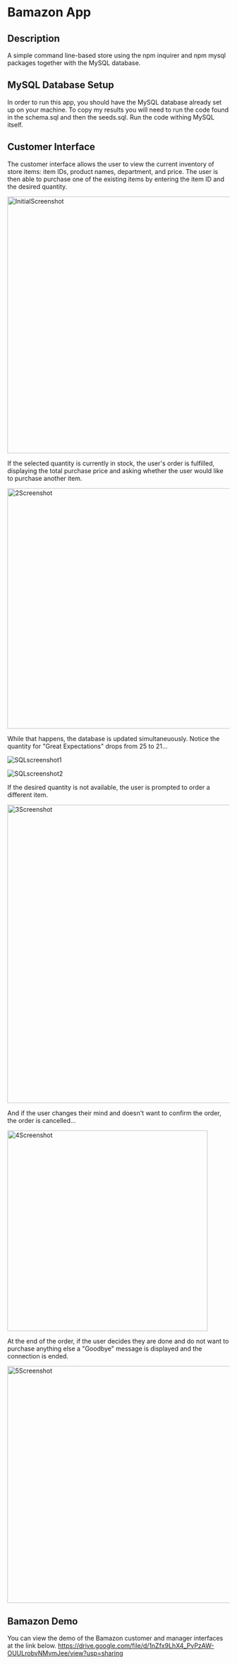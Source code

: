 # Bamazon App 

## Description
A simple command line-based store using the npm inquirer and npm mysql packages together with the MySQL database.

## MySQL Database Setup
In order to run this app, you should have the MySQL database already set up on your machine. To copy my results you will need to run the code found in the schema.sql and then the seeds.sql. Run the code withing MySQL itself.

## Customer Interface
The customer interface allows the user to view the current inventory of store items: item IDs, product names, department, and price. The user is then able to purchase one of the existing items by entering the item ID and the desired quantity. 

<img width="581" alt="InitialScreenshot" src="https://user-images.githubusercontent.com/45082388/56316972-46bb3600-6121-11e9-9fa3-c0a23948c41c.png">

If the selected quantity is currently in stock, the user's order is fulfilled, displaying the total purchase price and asking whether the user would like to purchase another item. 

<img width="544" alt="2Screenshot" src="https://user-images.githubusercontent.com/45082388/56317012-66eaf500-6121-11e9-958b-6408c3a612eb.png">

While that happens, the database is updated simultaneuously. Notice the quantity for "Great Expectations" drops from 25 to 21...

![SQLscreenshot1](https://user-images.githubusercontent.com/45082388/56317213-c517d800-6121-11e9-9366-4f5499595ed2.png)

![SQLscreenshot2](https://user-images.githubusercontent.com/45082388/56317234-d6f97b00-6121-11e9-8ec4-d4836fba6ebe.png)

If the desired quantity is not available, the user is prompted to order a different item.

<img width="675" alt="3Screenshot" src="https://user-images.githubusercontent.com/45082388/56317277-f0022c00-6121-11e9-94e2-bb8208655b7b.png">

And if the user changes their mind and doesn't want to confirm the order, the order is cancelled...

<img width="454" alt="4Screenshot" src="https://user-images.githubusercontent.com/45082388/56317328-11631800-6122-11e9-8a0a-45dbc1b398e5.png">

At the end of the order, if the user decides they are done and do not want to purchase anything else a "Goodbye" message is displayed and the connection is ended.

<img width="536" alt="5Screenshot" src="https://user-images.githubusercontent.com/45082388/56317380-3a83a880-6122-11e9-9e70-0b327f9c0685.png">

## Bamazon Demo
You can view the demo of the Bamazon customer and manager interfaces at the link below. 
https://drive.google.com/file/d/1nZfx9LhX4_PvPzAW-OUULrobvNMvmJee/view?usp=sharing

